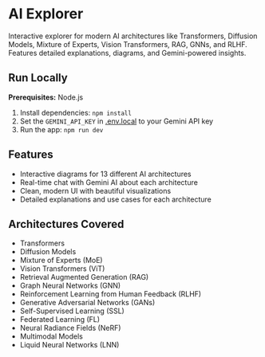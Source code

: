 # AI Explorer

Interactive explorer for modern AI architectures like Transformers, Diffusion Models, Mixture of Experts, Vision Transformers, RAG, GNNs, and RLHF. Features detailed explanations, diagrams, and Gemini-powered insights.

## Run Locally

**Prerequisites:** Node.js

1. Install dependencies:
   `npm install`
2. Set the `GEMINI_API_KEY` in [.env.local](.env.local) to your Gemini API key
3. Run the app:
   `npm run dev`

## Features

- Interactive diagrams for 13 different AI architectures
- Real-time chat with Gemini AI about each architecture
- Clean, modern UI with beautiful visualizations
- Detailed explanations and use cases for each architecture

## Architectures Covered

- Transformers
- Diffusion Models
- Mixture of Experts (MoE)
- Vision Transformers (ViT)
- Retrieval Augmented Generation (RAG)
- Graph Neural Networks (GNN)
- Reinforcement Learning from Human Feedback (RLHF)
- Generative Adversarial Networks (GANs)
- Self-Supervised Learning (SSL)
- Federated Learning (FL)
- Neural Radiance Fields (NeRF)
- Multimodal Models
- Liquid Neural Networks (LNN)
